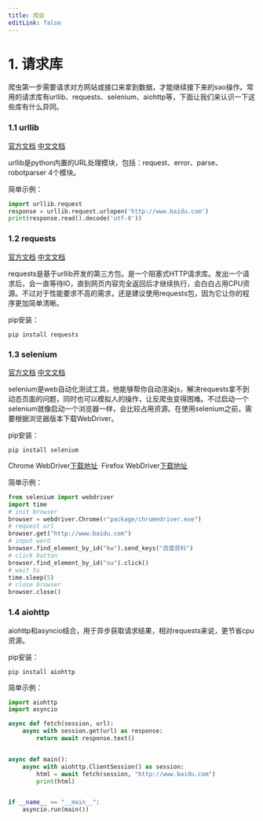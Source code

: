 ```yaml
---
title: 爬虫
editLink: false
---
```



# 1. 请求库

爬虫第一步需要请求对方网站或接口来拿到数据，才能继续接下来的sao操作。常用的请求库有urllib、requests、selenium、aiohttp等，下面让我们来认识一下这些库有什么异同。

### 1.1 urllib

[官方文档](https://docs.python.org/3/library/urllib.html) [中文文档](https://docs.python.org/zh-cn/3/library/urllib.html)

urllib是python内置的URL处理模块，包括：request、error、parse、robotparser 4个模块。

简单示例：
```python
import urllib.request
response = urllib.request.urlopen('http://www.baidu.com')
print(response.read().decode('utf-8'))
```

### 1.2 requests

[官方文档](https://docs.python-requests.org/en/latest/) [中文文档](https://docs.python-requests.org/zh_CN/latest/)

requests是基于urllib开发的第三方包。是一个阻塞式HTTP请求库。发出一个请求后，会一直等待IO，直到网页内容完全返回后才继续执行，会白白占用CPU资源。不过对于性能要求不高的需求，还是建议使用requests包，因为它让你的程序更加简单清晰。

pip安装：
```shell
pip install requests
```

### 1.3 selenium

[官方文档](https://www.selenium.dev/selenium/docs/api/py/api.html) [中文文档](https://selenium-python-zh.readthedocs.io/en/latest/)

selenium是web自动化测试工具，他能够帮你自动渲染js，解决requests拿不到动态页面的问题，同时也可以模拟人的操作，让反爬虫变得困难。不过启动一个selenium就像启动一个浏览器一样，会比较占用资源。在使用selenium之前，需要根据浏览器版本下载WebDriver。

pip安装：
```shell
pip install selenium
```

Chrome WebDriver[下载地址](https://selenium-python-zh.readthedocs.io/en/latest/) 
Firefox WebDriver[下载地址](https://github.com/mozilla/geckodriver/releases)

简单示例：
```python
from selenium import webdriver
import time
# init browser
browser = webdriver.Chrome(r"package/chromedriver.exe")
# request url
browser.get("http://www.baidu.com")
# input word
browser.find_element_by_id("kw").send_keys("百度百科")
# click button
browser.find_element_by_id("su").click()
# wait 5s
time.sleep(5)
# close browser
browser.close()
```

### 1.4 aiohttp

aiohttp和asyncio结合，用于异步获取请求结果，相对requests来说，更节省cpu资源。

pip安装：
```shell
pip install aiohttp
```

简单示例：

```python
import aiohttp
import asyncio

async def fetch(session, url):
    async with session.get(url) as response:
        return await response.text()


async def main():
    async with aiohttp.ClientSession() as session:
        html = await fetch(session, "http://www.baidu.com")
        print(html)


if __name__ == "__main__":
    asyncio.run(main())
```
